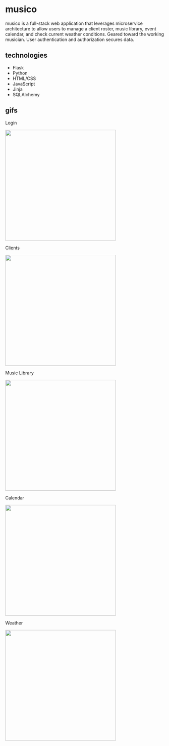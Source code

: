 # musico 
musico is a full-stack web application that leverages microservice architecture to allow users to manage a client roster, music library, event calendar, and check current weather conditions. Geared toward the working musician. User authentication and authorization secures data. 
## technologies
- Flask
- Python
- HTML/CSS
- JavaScript
- Jinja
- SQLAlchemy 

## gifs
Login
<p>
  <image src='musico-gifs/musico_login.gif' width=350><br>
</p>
Clients
<p>
  <image src='musico-gifs/musico-client.gif' width=350><br>
</p>
Music Library
<p>
  <image src='musico-gifs/musico-library.gif' width=350><br>
</p>
Calendar
<p>
  <image src='musico-gifs/musico-calendar.gif' width=350><br>
</p>
Weather
<p>
  <image src='musico-gifs/musico-weather.gif' width=350><br>
</p>
